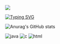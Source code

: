 <img src="https://capsule-render.vercel.app/api?type=waving&color=B2E0DF&height=200&section=header&text=I'm%20EunBi&fontSize=65&fontAlignY=35&fontColor=ffffff" />

<a href="https://git.io/typing-svg"><img src="https://readme-typing-svg.demolab.com?font=Fira+Code&weight=500&pause=1000&color=6BC7BE&random=false&width=435&lines=hello!+my+name+is+eunbi;nice+meet+you+%3A)" alt="Typing SVG" /></a>

![Anurag's GitHub stats](https://github-readme-stats.vercel.app/api?username=ibnuena&hide=contribs,prs&show_icons=true&theme=radical)

![java](https://img.shields.io/badge/Java-ED8B00?style=for-the-badge&logo=openjdk&logoColor=white) ![c](https://img.shields.io/badge/C-00599C?style=for-the-badge&logo=c&logoColor=white) ![html](https://img.shields.io/badge/HTML5-E34F26?style=for-the-badge&logo=html5&logoColor=white)




<!--
**ibnuena/ibnuena** is a ✨ _special_ ✨ repository because its `README.md` (this file) appears on your GitHub profile.

Here are some ideas to get you started:

- 🔭 I’m currently working on ...
- 🌱 I’m currently learning ...
- 👯 I’m looking to collaborate on ...
- 🤔 I’m looking for help with ...
- 💬 Ask me about ...
- 📫 How to reach me: ...
- 😄 Pronouns: ...
- ⚡ Fun fact: ...
-->
